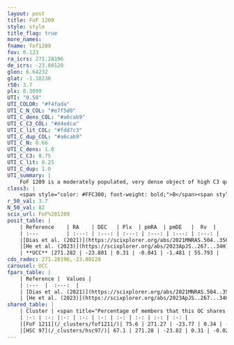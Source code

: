 ```yaml
---
layout: post
title: FoF 1209
style: style
title_flag: true
more_names: 
fname: fof1209
fov: 0.123
ra_icrs: 271.28196
de_icrs: -23.80128
glon: 6.64232
glat: -1.18236
r50: 3.7
plx: 0.3099
UTI: "0.58"
UTI_COLOR: "#f4fada"
UTI_C_N_COL: "#e7f5d0"
UTI_C_dens_COL: "#a6cab9"
UTI_C_C3_COL: "#d4edca"
UTI_C_lit_COL: "#fdd7c3"
UTI_C_dup_COL: "#a6cab9"
UTI_C_N: 0.66
UTI_C_dens: 1.0
UTI_C_C3: 0.75
UTI_C_lit: 0.25
UTI_C_dup: 1.0
UTI_summary: |
    FoF 1209 is a moderately populated, very dense object of high C3 quality. It is poorly studied in the literature.<br><br>This object shares a large percentage of members with at least one entry reported in the same catalogue.
class3: |
    <span style="color: #FFC300; font-weight: bold;">B</span><span style="color: green; font-weight: bold;">A</span>
r_50_val: 3.7
N_50_val: 82
scix_url: FoF%201209
posit_table: |
    | Reference    | RA    | DEC   | Plx  | pmRA  | pmDE   |  Rv  |
    | :---         | :---: | :---: | :---: | :---: | :---: | :---: |
    |[Dias et al. (2021)](https://scixplorer.org/abs/2021MNRAS.504..356D) | 271.296 | -23.802 | 0.303 | -0.147 | -1.522 | -- |
    |[He et al. (2023)](https://scixplorer.org/abs/2023ApJS..267...34H) | 271.281 | -23.794 | 0.32 | -0.025 | -1.48 | 24.76 |
    | **UCC** |271.282 | -23.801 | 0.31 | -0.041 | -1.481 | 55.793 | 
cds_radec: 271.28196,-23.80128
carousel: UCC
fpars_table: |
    | Reference |  Values |
    | :---  |  :---:  |
    | [Dias et al. (2021)](https://scixplorer.org/abs/2021MNRAS.504..356D) | `Av=2.951, Dist=2931, logage=6.791, [Fe/H]=0.104` |
    | [He et al. (2023)](https://scixplorer.org/abs/2023ApJS..267...34H) | `A0=2.8, m-M=12.05, logA=8.3` |
shared_table: |
    | Cluster | <span title="Percentage of members that this OC shares with the ones listed">%</span>   | RA   | DEC   | Plx   | pmRA  | pmDE  | Rv | UTI |
    | :-: | :-: |:-: | :-: | :-: | :-: | :-: | :-: | :-: |
    |[FoF 1211](/_clusters/fof1211/)| 75.6 | 271.27 | -23.77 | 0.34 | -0.03 | -1.48 | 25.97 |0.46 |
    |[HSC 97](/_clusters/hsc97/)| 67.1 | 271.28 | -23.82 | 0.31 | -0.02 | -1.47 | 55.79 |0.03 |
---
```

